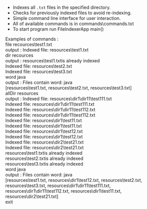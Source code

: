 - Indexes all `.txt` files in the specified directory.
- Checks for previously indexed files to avoid re-indexing.
- Simple command line interface for user interaction.
- All of available commands is in commands\commands.txt
- To start program run FileIndexerApp main()


Examples of commands : <br>
file recources\test1.txt <br>
  output : Indexed file: resources\test1.txt<br>
dir recources<br>
  output : resources\test1.txtis already indexed<br>
           Indexed file: resources\test2.txt<br>
           Indexed file: resources\test3.txt<br>
word java<br>
  output : Files contain word: java<br>
           [resources\test1.txt, resources\test2.txt, resources\test3.txt]<br>
allDir resources<br>
  output : Indexed file: resources\dir1\dir11\test111.txt<br>
           Indexed file: resources\dir1\dir11\test111.txt<br>
           Indexed file: resources\dir1\dir11\test112.txt<br>
           Indexed file: resources\dir1\dir11\test112.txt<br>
           Indexed file: resources\dir1\test11.txt<br>
           Indexed file: resources\dir1\test11.txt<br>
           Indexed file: resources\dir1\test12.txt<br>
           Indexed file: resources\dir1\test12.txt<br>
           Indexed file: resources\dir2\test21.txt<br>
           Indexed file: resources\dir2\test21.txt<br>
           resources\test1.txtis already indexed<br>
           resources\test2.txtis already indexed<br>
           resources\test3.txtis already indexed<br>
word java<br>
  output : Files contain word: java<br>
           [resources\test1.txt, resources\dir1\test12.txt, resources\test2.txt, resources\test3.txt, resources\dir1\dir11\test111.txt, resources\dir1\dir11\test112.txt, resources\dir1\test11.txt, resources\dir2\test21.txt]<br>
exit<br>

